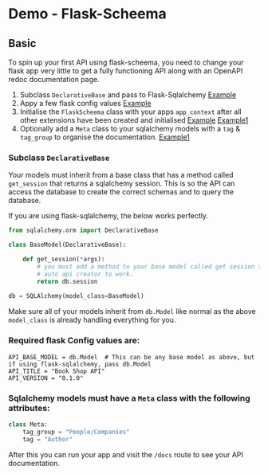 # Demo - Flask-Scheema

## Basic

To spin up your first API using flask-scheema, you need to change your flask app very little to get a fully functioning 
API along with an OpenAPI redoc documentation page.

1) Subclass `DeclarativeBase` and pass to Flask-Sqlalchemy [Example](https://github.com/arched-dev/flask-scheema/blob/master/demo/basic/basic/extensions.py#L10-L25)
2) Appy a few flask config values   [Example](https://github.com/arched-dev/flask-scheema/blob/master/demo/basic/basic/config.py#L12-L14)
3) Initialise the `FlaskScheema` class with your apps `app_context` after all other extensions have been created and initialised [Example](https://github.com/arched-dev/flask-scheema/blob/master/demo/basic/basic/extensions.py#L26) [Example1](https://github.com/arched-dev/flask-scheema/blob/master/demo/basic/basic/__init__.py#L28)
4) Optionally add a `Meta` class to your sqlalchemy models with a `tag` & `tag_group` to organise the documentation.   [Example1](https://github.com/arched-dev/flask-scheema/blob/master/demo/basic/basic/models.py#L32-L36)


### Subclass `DeclarativeBase`

Your models must inherit from a base class that has a method called `get_session` that returns a sqlalchemy session. 
This is so the API can access the database to create the correct schemas and to query the database.

If you are using flask-sqlalchemy, the below works perfectly.

```python
from sqlalchemy.orm import DeclarativeBase

class BaseModel(DeclarativeBase):

    def get_session(*args):
        # you must add a method to your base model called get session that returns a sqlalchemy session for the
        # auto api creator to work.
        return db.session
    
db = SQLAlchemy(model_class=BaseModel)
```
Make sure all of your models inherit from `db.Model` like normal as the above `model_class` is already handling everything 
for you.

### Required flask Config values are:
```
API_BASE_MODEL = db.Model  # This can be any base model as above, but if using flask-sqlalchemy, pass db.Model 
API_TITLE = "Book Shop API"
API_VERSION = "0.1.0"
```

### Sqlalchemy models must have a `Meta` class with the following attributes:

```python
class Meta:
    tag_group = "People/Companies"
    tag = "Author"
```

After this you can run your app and visit the `/docs` route to see your API documentation.
